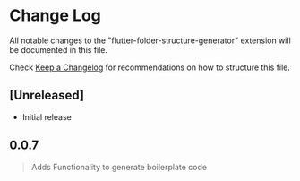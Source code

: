 # Change Log

All notable changes to the "flutter-folder-structure-generator" extension will be documented in this file.

Check [Keep a Changelog](http://keepachangelog.com/) for recommendations on how to structure this file.

## [Unreleased]

- Initial release

## 0.0.7

> Adds Functionality to generate boilerplate code